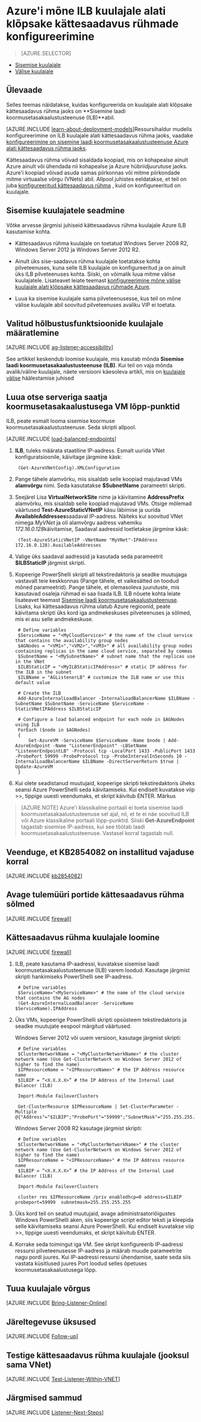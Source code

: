 <properties
    pageTitle="Konfigureerimine on ILB kuulajale jaoks alati kättesaadavus rühmad | Microsoft Azure'i"
    description="Selles õpetuses kasutab ressursse, mis on loodud mudeliga klassikaline juurutamise ja loob on alati klõpsake kättesaadavus rühma kuulajale Azure on sisemine laadi koormusetasakaalustusteenuse (ILB) abil."
    services="virtual-machines-windows"
    documentationCenter="na"
    authors="MikeRayMSFT"
    manager="jhubbard"
    editor=""
    tags="azure-service-management"/>
<tags
    ms.service="virtual-machines-windows"
    ms.devlang="na"
    ms.topic="article"
    ms.tgt_pltfrm="vm-windows-sql-server"
    ms.workload="infrastructure-services"
    ms.date="08/19/2016"
    ms.author="MikeRayMSFT" />

# <a name="configure-an-ilb-listener-for-always-on-availability-groups-in-azure"></a>Azure'i mõne ILB kuulajale alati klõpsake kättesaadavus rühmade konfigureerimine

> [AZURE.SELECTOR]
- [Sisemise kuulajale](virtual-machines-windows-classic-ps-sql-int-listener.md)
- [Välise kuulajale](virtual-machines-windows-classic-ps-sql-ext-listener.md)

## <a name="overview"></a>Ülevaade

Selles teemas näidatakse, kuidas konfigureerida on kuulajale alati klõpsake kättesaadavus rühma jaoks on **Sisemine laadi koormusetasakaalustusteenuse (ILB)**abil.

[AZURE.INCLUDE [learn-about-deployment-models](../../includes/learn-about-deployment-models-classic-include.md)]Ressursihaldur mudelis konfigureerimine on ILB kuulajale alati kättesaadavus rühma jaoks, vaadake [konfigureerimine on sisemine laadi koormusetasakaalustusteenuse Azure alati kättesaadavus rühma jaoks](virtual-machines-windows-portal-sql-alwayson-int-listener.md).


Kättesaadavus rühma võivad sisaldada koopiad, mis on kohapealse ainult Azure ainult või ühendada nii kohapealse ja Azure hübriidjuurutuse jaoks. Azure'i koopiad võivad asuda samas piirkonnas või mitme piirkondade mitme virtuaalse võrgu (VNets) abil. Allpool juhistes eeldatakse, et teil on juba [konfigureeritud kättesaadavus rühma](virtual-machines-windows-classic-portal-sql-alwayson-availability-groups.md) , kuid on konfigureeritud on kuulajale.

## <a name="guidelines-and-limitations-for-internal-listeners"></a>Sisemise kuulajatele seadmine
Võtke arvesse järgmisi juhiseid kättesaadavus rühma kuulajale Azure ILB kasutamise kohta.

- Kättesaadavus rühma kuulajale on toetatud Windows Server 2008 R2, Windows Server 2012 ja Windows Server 2012 R2.

- Ainult üks sise-saadavus rühma kuulajale toetatakse kohta pilveteenuses, kuna selle ILB kuulajale on konfigureeritud ja on ainult üks ILB pilveteenuses kohta. Siiski, on võimalik luua mitme välise kuulajatele. Lisateavet leiate teemast [konfigureerimine mõne välise kuulajale alati klõpsake kättesaadavus rühmade Azure](virtual-machines-windows-classic-ps-sql-ext-listener.md).

- Luua ka sisemise kuulajale sama pilveteenusesse, kus teil on mõne välise kuulajale abil soovitud pilveteenuses avaliku VIP ei toetata.

## <a name="determine-the-accessibility-of-the-listener"></a>Valitud hõlbustusfunktsioonide kuulajale määratlemine

[AZURE.INCLUDE [ag-listener-accessibility](../../includes/virtual-machines-ag-listener-determine-accessibility.md)]

See artikkel keskendub loomise kuulajale, mis kasutab mõnda **Sisemise laadi koormusetasakaalustusteenuse (ILB)**. Kui teil on vaja mõnda avalik/väline kuulajale, näete versiooni käesoleva artikli, mis on [kuulajale välise](virtual-machines-windows-classic-ps-sql-ext-listener.md) häälestamise juhised

## <a name="create-load-balanced-vm-endpoints-with-direct-server-return"></a>Luua otse serveriga saatja koormusetasakaalustusega VM lõpp-punktid

ILB, peate esmalt looma sisemise koormuse koormusetasakaalustusteenuse. Seda skripti allpool.

[AZURE.INCLUDE [load-balanced-endpoints](../../includes/virtual-machines-ag-listener-load-balanced-endpoints.md)]

1. **ILB**, tuleks määrata staatiline IP-aadress. Esmalt uurida VNet konfiguratsioonile, käivitage järgmine käsk:

        (Get-AzureVNetConfig).XMLConfiguration

1. Pange tähele alamvõrku, mis sisaldab selle koopiad majutavad VMs **alamvõrgu** nimi. Seda kasutatakse **$SubnetName** parameetri skripti.

1. Seejärel Lisa **VirtualNetworkSite** nime ja käivitamine **AddressPrefix** alamvõrku, mis sisaldab selle koopiad majutavad VMs. Otsige mõlemad väärtused **Test-AzureStaticVNetIP** käsu läbimise ja uurida **AvailableAddresses**saadaval IP-aadress. Näiteks kui soovitud VNet nimega *MyVNet* ja oli alamvõrgu aadress vahemiku *172.16.0.128*käivitamise, Saadaval aadressid loetletakse järgmine käsk:

        (Test-AzureStaticVNetIP -VNetName "MyVNet"-IPAddress 172.16.0.128).AvailableAddresses

1. Valige üks saadaval aadressid ja kasutada seda parameetrit **$ILBStaticIP** järgmist skripti.

3. Kopeerige PowerShelli skripti all tekstiredaktoris ja seadke muutujaga vastavalt teie keskkonnas (Pange tähele, et vaikesätted on toodud mõned parameetrid). Pange tähele, et olemasoleva juurutuste, mis kasutavad osaleja rühmad ei saa lisada ILB. ILB nõuete kohta leiate lisateavet teemast [Sisemise laadi koormusetasakaalustusteenuse](../load-balancer/load-balancer-internal-overview.md). Lisaks, kui kättesaadavus rühma ulatub Azure regioonid, peate käivitama skripti üks kord iga andmekeskuses pilveteenuses ja sõlmed, mis ei asu selle andmekeskuse.

        # Define variables
        $ServiceName = "<MyCloudService>" # the name of the cloud service that contains the availability group nodes
        $AGNodes = "<VM1>","<VM2>","<VM3>" # all availability group nodes containing replicas in the same cloud service, separated by commas
        $SubnetName = "<MySubnetName>" # subnet name that the replicas use in the VNet
        $ILBStaticIP = "<MyILBStaticIPAddress>" # static IP address for the ILB in the subnet
        $ILBName = "AGListenerLB" # customize the ILB name or use this default value

        # Create the ILB
        Add-AzureInternalLoadBalancer -InternalLoadBalancerName $ILBName -SubnetName $SubnetName -ServiceName $ServiceName -StaticVNetIPAddress $ILBStaticIP

        # Configure a load balanced endpoint for each node in $AGNodes using ILB
        ForEach ($node in $AGNodes)
        {
            Get-AzureVM -ServiceName $ServiceName -Name $node | Add-AzureEndpoint -Name "ListenerEndpoint" -LBSetName "ListenerEndpointLB" -Protocol tcp -LocalPort 1433 -PublicPort 1433 -ProbePort 59999 -ProbeProtocol tcp -ProbeIntervalInSeconds 10 -InternalLoadBalancerName $ILBName -DirectServerReturn $true | Update-AzureVM
        }

1. Kui olete seadistanud muutujaid, kopeerige skripti tekstiredaktoris üheks seansi Azure PowerShelli seda käivitamiseks. Kui endiselt kuvatakse viip >>, tippige uuesti veendumaks, et skript käivitub ENTER. Märkus

>[AZURE.NOTE] Azure'i klassikaline portaali ei toeta sisemise laadi koormusetasakaalustusteenuse sel ajal, nii, et te ei näe soovitud ILB või Azure klassikaline portaali lõpp-punktid. Siiski **Get-AzureEndpoint** tagastab sisemise IP-aadress, kui see töötab laadi koormusetasakaalustusteenuse. Vastasel korral tagastab null.

## <a name="verify-that-kb2854082-is-installed-if-necessary"></a>Veenduge, et KB2854082 on installitud vajaduse korral

[AZURE.INCLUDE [kb2854082](../../includes/virtual-machines-ag-listener-kb2854082.md)]

## <a name="open-the-firewall-ports-in-availability-group-nodes"></a>Avage tulemüüri portide kättesaadavus rühma sõlmed

[AZURE.INCLUDE [firewall](../../includes/virtual-machines-ag-listener-open-firewall.md)]

## <a name="create-the-availability-group-listener"></a>Kättesaadavus rühma kuulajale loomine

[AZURE.INCLUDE [firewall](../../includes/virtual-machines-ag-listener-create-listener.md)]

1. ILB, peate kasutama IP-aadressi, kuvatakse sisemise laadi koormusetasakaalustusteenuse (ILB) varem loodud. Kasutage järgmist skripti hankimiseks PowerShelli see IP-aadress.

        # Define variables
        $ServiceName="<MyServiceName>" # the name of the cloud service that contains the AG nodes
        (Get-AzureInternalLoadBalancer -ServiceName $ServiceName).IPAddress

1. Üks VMs, kopeerige PowerShelli skripti opsüsteem tekstiredaktoris ja seadke muutujate eespool märgitud väärtused.

    Windows Server 2012 või uuem versioon, kasutage järgmist skripti:

        # Define variables
        $ClusterNetworkName = "<MyClusterNetworkName>" # the cluster network name (Use Get-ClusterNetwork on Windows Server 2012 of higher to find the name)
        $IPResourceName = "<IPResourceName>" # the IP Address resource name
        $ILBIP = “<X.X.X.X>” # the IP Address of the Internal Load Balancer (ILB)

        Import-Module FailoverClusters

        Get-ClusterResource $IPResourceName | Set-ClusterParameter -Multiple @{"Address"="$ILBIP";"ProbePort"="59999";"SubnetMask"="255.255.255.255";"Network"="$ClusterNetworkName";"EnableDhcp"=0}
        
    Windows Server 2008 R2 kasutage järgmist skripti:

        # Define variables
        $ClusterNetworkName = "<MyClusterNetworkName>" # the cluster network name (Use Get-ClusterNetwork on Windows Server 2012 of higher to find the name)
        $IPResourceName = "<IPResourceName>" # the IP Address resource name
        $ILBIP = “<X.X.X.X>” # the IP Address of the Internal Load Balancer (ILB)

        Import-Module FailoverClusters

        cluster res $IPResourceName /priv enabledhcp=0 address=$ILBIP probeport=59999  subnetmask=255.255.255.255
    

1. Üks kord teil on seatud muutujaid, avage administraatoriõigustes Windows PowerShelli aken, siis kopeerige script editor teksti ja kleepida selle käivitamiseks seansi Azure PowerShelli. Kui endiselt kuvatakse viip >>, tippige uuesti veendumaks, et skript käivitub ENTER.

2. Korrake seda toimingut iga VM. See skript konfigureerib IP-aadressi ressursi pilveteenusesse IP-aadress ja määrab muude parameetrite nagu pordi juures. Kui IP-aadressi ressursi ühendamise, saate seda siis vastata küsitlused juures Port loodud selles õpetuses koormusetasakaalustusega lõpp.

## <a name="bring-the-listener-online"></a>Tuua kuulajale võrgus

[AZURE.INCLUDE [Bring-Listener-Online](../../includes/virtual-machines-ag-listener-bring-online.md)]

## <a name="follow-up-items"></a>Järeltegevuse üksused

[AZURE.INCLUDE [Follow-up](../../includes/virtual-machines-ag-listener-follow-up.md)]

## <a name="test-the-availability-group-listener-within-the-same-vnet"></a>Testige kättesaadavus rühma kuulajale (jooksul sama VNet)

[AZURE.INCLUDE [Test-Listener-Within-VNET](../../includes/virtual-machines-ag-listener-test.md)]

## <a name="next-steps"></a>Järgmised sammud

[AZURE.INCLUDE [Listener-Next-Steps](../../includes/virtual-machines-ag-listener-next-steps.md)]
